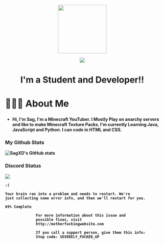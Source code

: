 <p align="center">
<img src="https://i.imgur.com/Cp3uN8t.gif" width="158px"/>
</p>


<p align="center"> <img src="https://komarev.com/ghpvc/?username=sagxd&color=grey&style=for-the-badge"/> </p>



<h1 align="center">I'm a Student and Developer!!</h1>

<h2 style="font-size:30px"><b> 🙋🏻‍♂️ About Me <b></h2>
 
 
- Hi, I'm Sag, I'm a Minecraft YouTuber. I Mostly Play on anarchy servers and like to make Minecraft Texture Packs. I'm currently Learning Java, JavaScript and Python. I can code in HTML and CSS.



### My Github Stats

![SagXD's GitHub stats](https://github-readme-stats.vercel.app/api?username=sagxd&show_icons=true&theme=tokyonight)


### Discord Status

<a href="https://discord.com/users/887610165745057802"><img src="https://lanyard.cnrad.dev/api/887610165745057802?bg=1A1B27"></a>



```
:(

Your brain ran into a problem and needs to restart. We're
just collecting some error info, and then we'll restart for you.

69% Complete

              For more information about this issue and
              possible fixes, visit
              http://motherfuckingwebsite.com

              If you call a support person, give them this info:
              Stop code: SEVERELY_FUCKED_UP

```


